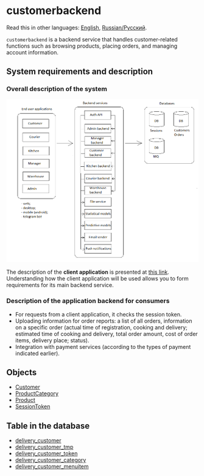 # customerbackend

Read this in other languages: [English](customerbackend.md), [Russian/Русский](customerbackend.ru.md). 

`customerbackend` is a backend service that handles customer-related functions such as browsing products, placing orders, and managing account information.

## System requirements and description

### Overall description of the system

![system_overall](../img/system_overall.png)

The description of the **client application** is presented at [this link](../../frontend/frontend/customerclient.md).
Understanding how the client application will be used allows you to form requirements for its main backend service.

### Description of the application backend for consumers

- For requests from a client application, it checks the session token.
- Uploading information for order reports: a list of all orders, information on a specific order (actual time of registration, cooking and delivery; estimated time of cooking and delivery, total order amount, cost of order items, delivery place; status).
- Integration with payment services (according to the types of payment indicated earlier).
<!-- 
- Listens to the message queue, which writes messages about changes in users and tokens stored by the [authentication API](authbackend.md) module.
- Writes information about changes in users and tokens to the message queue (the queue listens to the [authentication API](authbackend.md) module). 
-->

## Objects 

- [Customer](https://github.com/alexeysp11/workflow-lib/blob/main/docs/Models/Business/Customers/Customer.md)
- [ProductCategory](https://github.com/alexeysp11/workflow-lib/blob/main/docs/Models/Business/Products/ProductCategory.md)
- [Product](https://github.com/alexeysp11/workflow-lib/blob/main/docs/Models/Business/Products/Product.md)
- [SessionToken](https://github.com/alexeysp11/workflow-auth/blob/main/docs/models/NetworkParameters/SessionToken.md)

## Table in the database

- [delivery_customer](../dbtables/delivery_customer.md)
- [delivery_customer_tmp](../dbtables/delivery_customer_tmp.md)
- [delivery_customer_token](../dbtables/delivery_customer_token.md)
- [delivery_customer_category](../dbtables/delivery_customer_category.md)
- [delivery_customer_menuitem](../dbtables/delivery_customer_menuitem.md)
